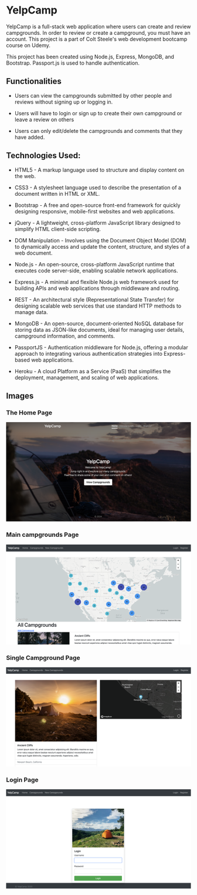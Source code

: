 # YelpCamp
YelpCamp is a full-stack web application where users can create and review campgrounds. In order to review or create a campground, you must have an account. This project is a part of Colt Steele's web development bootcamp course on Udemy.

This project has been created using Node.js, Express, MongoDB, and Bootstrap. Passport.js is used to handle authentication.

## Functionalities
* Users can view the campgrounds submitted by other people and reviews without signing up or logging in.

* Users will have to login or sign up to create their own campground or leave a review on others

* Users can only edit/delete the campgrounds and comments that they have added.

## Technologies Used:
* HTML5 - A markup language used to structure and display content on the web.

* CSS3 - A stylesheet language used to describe the presentation of a document written in HTML or XML.

* Bootstrap - A free and open-source front-end framework for quickly designing responsive, mobile-first websites and web applications.

* jQuery - A lightweight, cross-platform JavaScript library designed to simplify HTML client-side scripting.

* DOM Manipulation - Involves using the Document Object Model (DOM) to dynamically access and update the content, structure, and styles of a web document.

* Node.js - An open-source, cross-platform JavaScript runtime that executes code server-side, enabling scalable network applications.

* Express.js - A minimal and flexible Node.js web framework used for building APIs and web applications through middleware and routing.

* REST - An architectural style (Representational State Transfer) for designing scalable web services that use standard HTTP methods to manage data.

* MongoDB - An open-source, document-oriented NoSQL database for storing data as JSON-like documents, ideal for managing user details, campground information, and comments.

* PassportJS - Authentication middleware for Node.js, offering a modular approach to integrating various authentication strategies into Express-based web applications.

* Heroku - A cloud Platform as a Service (PaaS) that simplifies the deployment, management, and scaling of web applications.

## Images

### The Home Page
![The Home page](screenshots/Home%20page.png)

### Main campgrounds Page
![This is the campgrounds page](screenshots/campgrounds.png)

### Single Campground Page
![single campground](screenshots/single_campground.png)

### Login Page
![login](screenshots/login.png)